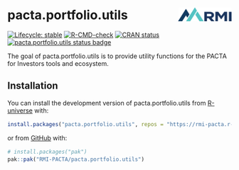 # pacta.portfolio.utils <img src="man/figures/logo.png" align="right" width="120" />

<!-- badges: start -->
[![Lifecycle: stable](https://img.shields.io/badge/lifecycle-stable-brightgreen.svg)](https://lifecycle.r-lib.org/articles/stages.html#stable)
[![R-CMD-check](https://github.com/RMI-PACTA/pacta.portfolio.utils/actions/workflows/R-CMD-check.yaml/badge.svg)](https://github.com/RMI-PACTA/pacta.portfolio.utils/actions/workflows/R-CMD-check.yaml)
[![CRAN status](https://www.r-pkg.org/badges/version/pacta.portfolio.utils)](https://CRAN.R-project.org/package=pacta.portfolio.utils)
[![pacta.portfolio.utils status badge](https://rmi-pacta.r-universe.dev/badges/pacta.portfolio.utils)](https://rmi-pacta.r-universe.dev/ui#package:pacta.portfolio.utils)
<!-- badges: end -->

The goal of pacta.portfolio.utils is to provide utility functions for the PACTA for Investors tools and ecosystem.

## Installation

<!--
You can install the released version of pacta.portfolio.utils from [CRAN](https://CRAN.R-project.org) with:

``` r
install.packages("pacta.portfolio.utils")
```
-->

You can install the development version of pacta.portfolio.utils from [R-universe](https://rmi-pacta.r-universe.dev/pacta.portfolio.utils) with:

``` r
install.packages("pacta.portfolio.utils", repos = "https://rmi-pacta.r-universe.dev")
```

or from [GitHub](https://github.com/RMI-PACTA/pacta.portfolio.utils) with:

``` r
# install.packages("pak")
pak::pak("RMI-PACTA/pacta.portfolio.utils")
```
